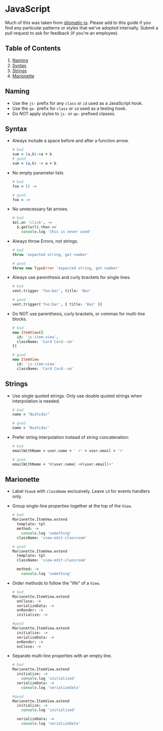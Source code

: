 # JavaScript
Much of this was taken from [idiomatic-js](https://github.com/necolas/idiomatic-js). Please add to this guide if you find any particular patterns or styles that we've adopted internally. Submit a pull request to ask for feedback (if you're an employee).

## Table of Contents
1. [Naming](#naming)
1. [Syntax](#syntax)
1. [Strings](#strings)
1. [Marionette](#marionette)

## Naming
- Use the `js-` prefix for any `class` or `id` used as a JavaScript hook.
- Use the `qa-` prefix for `class` or `id` used as a testing hook.
- Do *NOT* apply styles to `js-` or `qa-` prefixed classes.

## Syntax
- Always include a space before and after a function arrow.
  ```coffeescript
  # bad
  sum = (a,b)->a + b
  # good
  sum = (a,b) -> a + b
  ```

- No empty parameter lists
  ```coffeescript
  # bad
  foo = () ->

  # good
  foo = ->
  ```

- No unnecessary fat arrows.
  ```coffeescript
  # bad
  $el.on 'click', ->
    $.get(url).then =>
      console.log 'this is never used'
  ```

- Always throw Errors, not strings.
  ```coffeescript
  # bad
  throw 'expected string, got number'

  # good
  throw new TypeError 'expected string, got number'
  ```

- Always use parenthesis and curly brackets for single lines.
  ```coffeescript
  # bad
  vent.trigger 'foo:bar', title: 'Baz'

  # good
  vent.trigger('foo:bar', { title: 'Baz' })
  ```

- Do NOT use parenthesis, curly brackets, or commas for multi-line blocks.
  ```coffeescript
  # bad
  new ItemView({
    id: 'js-item-view',
    className: 'Card Card--sm'
  })

  # good
  new ItemView
    id: 'js-item-view'
    className: 'Card Card--sm'
  ```

## Strings
- Use single quoted strings. Only use double quoted strings when interpolation is needed.
  ```coffeescript
  # bad
  name = "Bozhidar"

  # good
  name = 'Bozhidar'
  ```

- Prefer string interpolation instead of string concatenation:
  ```coffeescript
  # bad
  emailWithName = user.name + ' <' + user.email + '>'

  # good
  emailWithName = "#{user.name} <#{user.email}>"
  ```

## Marionette
- Label `View`s with `className` exclusively. Leave `id` for events handlers only.
- Group single-line properties together at the top of the `View`.
  ```coffeescript
  # bad
  Marionette.ItemVew.extend
    template: tpl
    method: ->
      console.log 'something'
    className: 'view-edit-classroom'

  # good
  Marionette.ItemVew.extend
    template: tpl
    className: 'view-edit-classroom'

    method: ->
      console.log 'something'
  ```

- Order methods to follow the "life" of a `View`.
  ```coffeescript
  # bad
  Marionette.ItemView.extend
    onClose: ->
    serializeData: ->
    onRender: ->
    initialize: ->

  #good
  Marionette.ItemView.extend
    initialize: ->
    serializeData: ->
    onRender: ->
    onClose: ->
  ```

- Separate multi-line properties with an empty line.
  ```coffeescript
  # bad
  Marionette.ItemView.extend
    initialize: ->
      console.log 'initialized'
    serializeData: ->
      console.log 'serializeData'

  #good
  Marionette.ItemView.extend
    initialize: ->
      console.log 'initialized'

    serializeData: ->
      console.log 'serializeData'
  ```
